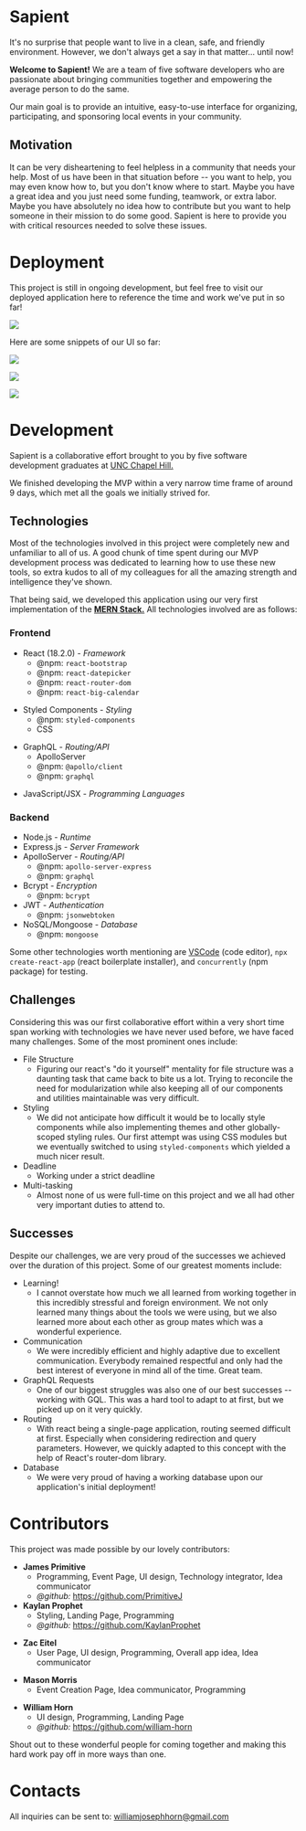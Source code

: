 # Sapient

It's no surprise that people want to live in a clean, safe, and friendly environment. However, we don't always get a say in that matter... until now! 

**Welcome to Sapient!** We are a team of five software developers who are passionate about bringing communities together and empowering the average person to do the same.

Our main goal is to provide an intuitive, easy-to-use interface for organizing, participating, and sponsoring local events in your community.


## Motivation

It can be very disheartening to feel helpless in a community that needs your help. Most of us have been in that situation before -- you want to help, you may even know how to, but you don't know where to start. Maybe you have a great idea and you just need some funding, teamwork, or extra labor. Maybe you have absolutely no idea how to contribute but you want to help someone in their mission to do some good. Sapient is here to provide you with critical resources needed to solve these issues.

# Deployment

This project is still in ongoing development, but feel free to visit our deployed application here to reference the time and work we've put in so far!

<a href="https://sapient-origin.herokuapp.com/home"><img src="./package-assets/header-page.png"></a>

Here are some snippets of our UI so far:

<a href="https://sapient-origin.herokuapp.com/home"><img src="./package-assets/login.png"></a>

<a href="https://sapient-origin.herokuapp.com/home"><img src="./package-assets/logged-in.png"></a>

<a href="https://sapient-origin.herokuapp.com/home"><img src="./package-assets/user-home-calendar.png"></a>

# Development

Sapient is a collaborative effort brought to you by five software development graduates at [UNC Chapel Hill.](https://www.unc.edu/)

We finished developing the MVP within a very narrow time frame of around 9 days, which met all the goals we initially strived for.

## Technologies

Most of the technologies involved in this project were completely new and unfamiliar to all of us. A good chunk of time spent during our MVP development process was dedicated to learning how to use these new tools, so extra kudos to all of my colleagues for all the amazing strength and intelligence they've shown.

That being said, we developed this application using our very first implementation of the [**MERN Stack.**](https://www.geeksforgeeks.org/mern-stack/) All technologies involved are as follows:

### **Frontend**

- React (18.2.0) - *Framework*
    * @npm: `react-bootstrap`
    * @npm: `react-datepicker`
    * @npm: `react-router-dom`
    * @npm: `react-big-calendar`
* Styled Components - *Styling*
    - @npm: `styled-components`
    - CSS
- GraphQL - *Routing/API*
    * ApolloServer
    * @npm: `@apollo/client`
    * @npm: `graphql`
* JavaScript/JSX - *Programming Languages*

### **Backend**

- Node.js - *Runtime*
- Express.js - *Server Framework*
- ApolloServer - *Routing/API*
    * @npm: `apollo-server-express`
    * @npm: `graphql`
- Bcrypt - *Encryption*
    * @npm: `bcrypt`
- JWT - *Authentication*
    * @npm: `jsonwebtoken`
- NoSQL/Mongoose - *Database*
    * @npm: `mongoose`

Some other technologies worth mentioning are [VSCode](https://code.visualstudio.com/) (code editor), `npx create-react-app` (react boilerplate installer), and `concurrently` (npm package) for testing.

## Challenges

Considering this was our first collaborative effort within a very short time span working with technologies we have never used before, we have faced many challenges. Some of the most prominent ones include:

- File Structure
    * Figuring our react's "do it yourself" mentality for file structure was a daunting task that came back to bite us a lot. Trying to reconcile the need for modularization while also keeping all of our components and utilities maintainable was very difficult.
- Styling
    * We did not anticipate how difficult it would be to locally style components while also implementing themes and other globally-scoped styling rules. Our first attempt was using CSS modules but we eventually switched to using `styled-components` which yielded a much nicer result.
- Deadline
    * Working under a strict deadline
- Multi-tasking
    * Almost none of us were full-time on this project and we all had other very important duties to attend to.

## Successes

Despite our challenges, we are very proud of the successes we achieved over the duration of this project. Some of our greatest moments include:

* Learning!
    - I cannot overstate how much we all learned from working together in this incredibly stressful and foreign environment. We not only learned many things about the tools we were using, but we also learned more about each other as group mates which was a wonderful experience.
* Communication 
    - We were incredibly efficient and highly adaptive due to excellent communication. Everybody remained respectful and only had the best interest of everyone in mind all of the time. Great team.
* GraphQL Requests
    - One of our biggest struggles was also one of our best successes -- working with GQL. This was a hard tool to adapt to at first, but we picked up on it very quickly.
* Routing
    - With react being a single-page application, routing seemed difficult at first. Especially when considering redirection and query parameters. However, we quickly adapted to this concept with the help of React's router-dom library.
* Database
    - We were very proud of having a working database upon our application's initial deployment!


# Contributors

This project was made possible by our lovely contributors:

- **James Primitive**
    * Programming, Event Page, UI design, Technology integrator, Idea communicator
    * *@github:* https://github.com/PrimitiveJ
- **Kaylan Prophet**
    * Styling, Landing Page, Programming
    * *@github:* https://github.com/KaylanProphet
* **Zac Eitel**
    - User Page, UI design, Programming, Overall app idea, Idea communicator
- **Mason Morris**
    * Event Creation Page, Idea communicator, Programming
* **William Horn**
    - UI design, Programming, Landing Page
    * *@github:* https://github.com/william-horn

Shout out to these wonderful people for coming together and making this hard work pay off in more ways than one.

# Contacts

All inquiries can be sent to: williamjosephhorn@gmail.com
